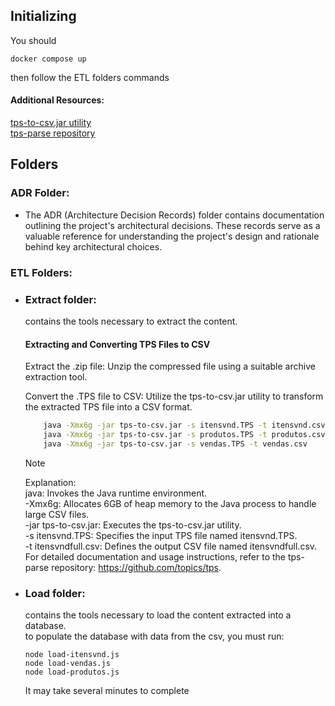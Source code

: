 ## Initializing

You should 

```
docker compose up
```

then follow the ETL folders commands

#### Additional Resources:  
[tps-to-csv.jar utility](https://www.ctrl-alt-dev.nl/Projects/TPS-to-CSV/TPS-to-CSV.html)  
[tps-parse repository](https://github.com/ctrl-alt-dev/tps-parse)

## Folders
### ADR Folder:
- The ADR (Architecture Decision Records) folder contains documentation outlining the project's architectural decisions. These records serve as a valuable reference for understanding the project's design and rationale behind key architectural choices.

### ETL Folders:
- ### Extract folder:
    contains the tools necessary to extract the content.  
    
    #### Extracting and Converting TPS Files to CSV  
    Extract the .zip file: Unzip the compressed file using a suitable archive extraction tool.  

    Convert the .TPS file to CSV: Utilize the tps-to-csv.jar utility to transform the extracted TPS file into a CSV format.  
    ```bash
        java -Xmx6g -jar tps-to-csv.jar -s itensvnd.TPS -t itensvnd.csv
        java -Xmx6g -jar tps-to-csv.jar -s produtos.TPS -t produtos.csv
        java -Xmx6g -jar tps-to-csv.jar -s vendas.TPS -t vendas.csv
    ```
        
    > [!NOTE]  
    > Explanation:  
    java: Invokes the Java runtime environment.  
    -Xmx6g: Allocates 6GB of heap memory to the Java process to handle large CSV files.  
    -jar tps-to-csv.jar: Executes the tps-to-csv.jar utility.  
    -s itensvnd.TPS: Specifies the input TPS file named itensvnd.TPS.  
    -t itensvndfull.csv: Defines the output CSV file named itensvndfull.csv.  
    For detailed documentation and usage instructions, refer to the tps-parse repository: https://github.com/topics/tps.  

- ### Load folder:  
    contains the tools necessary to load the content extracted into a database.  
    to populate the database with data from the csv, you must run:  
    ```
    node load-itensvnd.js
    node load-vendas.js
    node load-produtos.js
    ```
    It may take several minutes to complete
